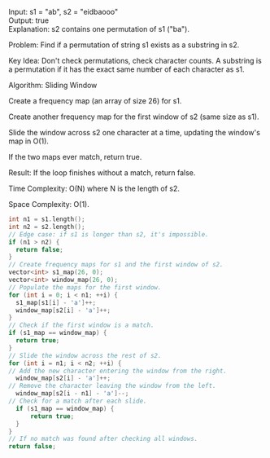 <p>Input: s1 = "ab", s2 = "eidbaooo"
<br>Output: true
<br>Explanation: s2 contains one permutation of s1 ("ba").</p>
<p>
  Problem: Find if a permutation of string s1 exists as a substring in s2.

Key Idea: Don't check permutations, check character counts. A substring is a permutation if it has the exact same number of each character as s1.

Algorithm: Sliding Window

Create a frequency map (an array of size 26) for s1.

Create another frequency map for the first window of s2 (same size as s1).

Slide the window across s2 one character at a time, updating the window's map in O(1).

If the two maps ever match, return true.

Result: If the loop finishes without a match, return false.

Time Complexity: O(N) where N is the length of s2.

Space Complexity: O(1).
</p>

```cpp
int n1 = s1.length();
int n2 = s2.length();
// Edge case: if s1 is longer than s2, it's impossible.
if (n1 > n2) {
  return false;
}
// Create frequency maps for s1 and the first window of s2.
vector<int> s1_map(26, 0);
vector<int> window_map(26, 0);
// Populate the maps for the first window.
for (int i = 0; i < n1; ++i) {
  s1_map[s1[i] - 'a']++;
  window_map[s2[i] - 'a']++;
}
// Check if the first window is a match.
if (s1_map == window_map) {
  return true;
}
// Slide the window across the rest of s2.
for (int i = n1; i < n2; ++i) {
// Add the new character entering the window from the right.
  window_map[s2[i] - 'a']++;
// Remove the character leaving the window from the left.
  window_map[s2[i - n1] - 'a']--;
// Check for a match after each slide.
  if (s1_map == window_map) {
      return true;
  }
}
// If no match was found after checking all windows.
return false;
